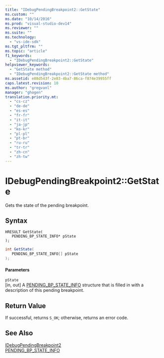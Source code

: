 ```yaml
---
title: "IDebugPendingBreakpoint2::GetState"
ms.custom: ""
ms.date: "10/14/2016"
ms.prod: "visual-studio-dev14"
ms.reviewer: ""
ms.suite: ""
ms.technology: 
  - "vs-ide-sdk"
ms.tgt_pltfrm: ""
ms.topic: "article"
f1_keywords: 
  - "IDebugPendingBreakpoint2::GetState"
helpviewer_keywords: 
  - "GetState method"
  - "IDebugPendingBreakpoint2::GetState method"
ms.assetid: e88d543f-2e83-4ba7-86ca-f874e39955ff
caps.latest.revision: 10
ms.author: "gregvanl"
manager: "ghogen"
translation.priority.mt: 
  - "cs-cz"
  - "de-de"
  - "es-es"
  - "fr-fr"
  - "it-it"
  - "ja-jp"
  - "ko-kr"
  - "pl-pl"
  - "pt-br"
  - "ru-ru"
  - "tr-tr"
  - "zh-cn"
  - "zh-tw"
---
```

# IDebugPendingBreakpoint2::GetState
Gets the state of the pending breakpoint.  
  
## Syntax  
  
```cpp#  
HRESULT GetState(   
   PENDING_BP_STATE_INFO* pState  
);  
```  
  
```c#  
int GetState(   
   PENDING_BP_STATE_INFO[] pState  
);  
```  
  
#### Parameters  
 `pState`  
 [in, out] A [PENDING_BP_STATE_INFO](../extensibility/pending_bp_state_info.md) structure that is filled in with a description of this pending breakpoint.  
  
## Return Value  
 If successful, returns `S_OK`; otherwise, returns an error code.  
  
## See Also  
 [IDebugPendingBreakpoint2](../extensibility/idebugpendingbreakpoint2.md)   
 [PENDING_BP_STATE_INFO](../extensibility/pending_bp_state_info.md)